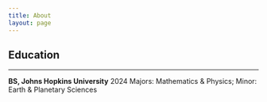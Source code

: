 ```yaml
---
title: About
layout: page
---
```


## Education

---

**BS, Johns Hopkins University** 2024
Majors: Mathematics & Physics; Minor: Earth & Planetary Sciences
